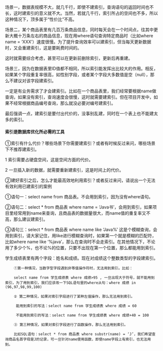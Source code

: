 场景一，数据表规模不大，就几千行，即使不建索引，查询语句的返回时间也不长，这时建索引的意义就不大。当然，若就几千行，索引所占的空间也不多，所以这种情况下，顶多属于“性价比”不高。

场景二，某个商品表里有几百万条商品信息，同时每天会在一个时间点，往其中更新大概十万条左右的商品信息，现在用where语句查询特定商品时（比如where name = ‘XXX’）速度很慢。为了提升查询效率可以建索引，但当每天更新数据时，又会重建索引，这是要耗费时间的。

这时就需要综合考虑，甚至可以在更新前删除索引，更新后再重建。

场景三，因为在数据表里ID值都不相同，所以索引能发挥出比较大的作用。相反，如果某个字段重复率很高，如性别字段，或者某个字段大多数值是空（null），那么不建议对该字段建索引。

一定是有业务需求了才会建索引。比如在一个商品表里，我们经常要根据name做查询，如果没有索引，查询速度会很慢，这时就需要建索引。但在项目开发中，如果不经常根据商品编号查询，那么就没必要对编号建索引。

最后强调一点，建索引是要付出代价的，没事别乱建，同时在一个表上也不能建太多的索引。

#### 索引是数据库优化所必需的工具
①索引有什么代价？哪些场景下你需要建索引？或者有时候反过来问，哪些场景下不推荐建索引。

 1  索引需要占硬盘空间，这是空间方面的代价。

 2  一旦插入新的数据，就需要重新建索引，这是时间上的代价。

②建好索引之后，怎么才能最高效地利用索引？或者反过来问，请说出一个无法有效利用已建索引的案例

   ①语句一：select name from 商品表。不会用到索引，因为没有where语句。

   ②语句二：select * from 商品表 where name = ‘Java书’，会用到索引，如果项目里经常用到name来查询，且商品表的数据量很大，而name值的重复率又不高，那么建议建索引。

   ③语句三：select * from 商品表 where name like ‘Java%’  这是个模糊查询，会用到索引，请大家记住，用like进行模糊查询时，如果第一个就是模糊的匹配符，比如where name like ‘%java’，那么在查询时不会走索引。在其他情况下，不论用了多少个%，也不论%的位置，只要不出现在第一个位置，那么都能用到索引。


   学生成绩表里有两个字段：姓名和成绩。现在对成绩这个整数类型的字段建索引。

        ①第一种情况，当数字型字段遇到非等值操作符时，无法用到索引。比如：

        select name from 学生成绩表 where 成绩>95 , 一旦出现大于符号，就不能用到索引，为了用到索引，我们应该改一下SQL语句里的where从句：where 成绩 in (96,97,98,99,100)

        ② 第二种情况，如果对索引字段进行了某种左值操作，那么无法用到索引。

         能用到索引的写法：select name from 学生成绩表 where 成绩 = 60

         不能用到索引的写法：select name from 学生成绩表 where 成绩+40 = 100

        ③ 第三种情况，如果对索引字段进行了函数操作，那么无法用到索引。

        比如SQL语句：select * from 商品表 where substr(name) = ‘J’，我们希望查询商品名首字母是J的记录，可一旦针对name使用函数，即使name字段上有索引，也无法用到。